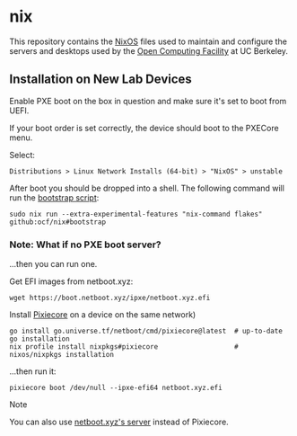 # nix

This repository contains the [NixOS] files used to maintain and configure the
servers and desktops used by the [Open Computing Facility] at UC Berkeley.

[NixOS]: https://nixos.org/
[Open Computing Facility]: https://www.ocf.berkeley.edu/
[Puppet]: https://github.com/ocf/puppet

## Installation on New Lab Devices

Enable PXE boot on the box in question and make sure it's set to boot from UEFI. 

If your boot order is set correctly, the device should boot to the PXECore menu. 

Select:

```
Distributions > Linux Network Installs (64-bit) > "NixOS" > unstable
```

After boot you should be dropped into a shell. The following command will run the [bootstrap script](https://github.com/ocf/nix/blob/main/bootstrap/bootstrap):

```
sudo nix run --extra-experimental-features "nix-command flakes" github:ocf/nix#bootstrap
```

### Note: What if no PXE boot server?

...then you can run one.

Get EFI images from netboot.xyz:

```
wget https://boot.netboot.xyz/ipxe/netboot.xyz.efi
```

Install [Pixiecore](https://github.com/danderson/netboot/tree/main/pixiecore) on a device on the same network)

```
go install go.universe.tf/netboot/cmd/pixiecore@latest  # up-to-date go installation
nix profile install nixpkgs#pixiecore                   # nixos/nixpkgs installation
```

...then run it:

```
pixiecore boot /dev/null --ipxe-efi64 netboot.xyz.efi
```

> [!NOTE]
> You can also use [netboot.xyz's server](https://netboot.xyz/docs/docker) instead of Pixiecore.

